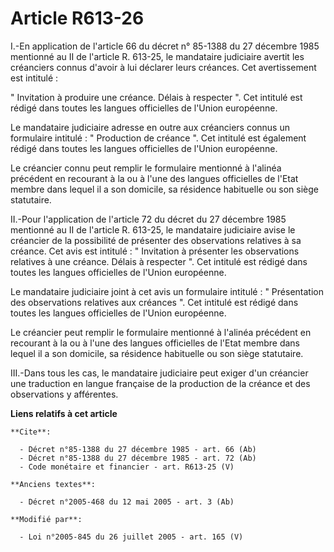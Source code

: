 # Article R613-26

I.-En application de l'article 66 du décret n° 85-1388 du 27 décembre 1985 mentionné au II de l'article R. 613-25, le
mandataire judiciaire avertit les créanciers connus d'avoir à lui déclarer leurs créances. Cet avertissement est intitulé : 

" Invitation à produire une créance. Délais à respecter ". Cet intitulé est rédigé dans toutes les langues officielles de
l'Union européenne. 

Le mandataire judiciaire adresse en outre aux créanciers connus un formulaire intitulé : " Production de créance ". Cet
intitulé est également rédigé dans toutes les langues officielles de l'Union européenne. 

Le créancier connu peut remplir le formulaire mentionné à l'alinéa précédent en recourant à la ou à l'une des langues
officielles de l'Etat membre dans lequel il a son domicile, sa résidence habituelle ou son siège statutaire. 

II.-Pour l'application de l'article 72 du décret du 27 décembre 1985 mentionné au II de l'article R. 613-25, le mandataire
judiciaire avise le créancier de la possibilité de présenter des observations relatives à sa créance. Cet avis est intitulé :
" Invitation à présenter les observations relatives à une créance. Délais à respecter ". Cet intitulé est rédigé dans toutes
les langues officielles de l'Union européenne. 

Le mandataire judiciaire joint à cet avis un formulaire intitulé : " Présentation des observations relatives aux créances ".
Cet intitulé est rédigé dans toutes les langues officielles de l'Union européenne. 

Le créancier peut remplir le formulaire mentionné à l'alinéa précédent en recourant à la ou à l'une des langues officielles
de l'Etat membre dans lequel il a son domicile, sa résidence habituelle ou son siège statutaire. 

III.-Dans tous les cas, le mandataire judiciaire peut exiger d'un créancier une traduction en langue française de la
production de la créance et des observations y afférentes.

**Liens relatifs à cet article**

	**Cite**:

	  - Décret n°85-1388 du 27 décembre 1985 - art. 66 (Ab)
	  - Décret n°85-1388 du 27 décembre 1985 - art. 72 (Ab)
	  - Code monétaire et financier - art. R613-25 (V)

	**Anciens textes**:

	  - Décret n°2005-468 du 12 mai 2005 - art. 3 (Ab)

	**Modifié par**:

	  - Loi n°2005-845 du 26 juillet 2005 - art. 165 (V)
